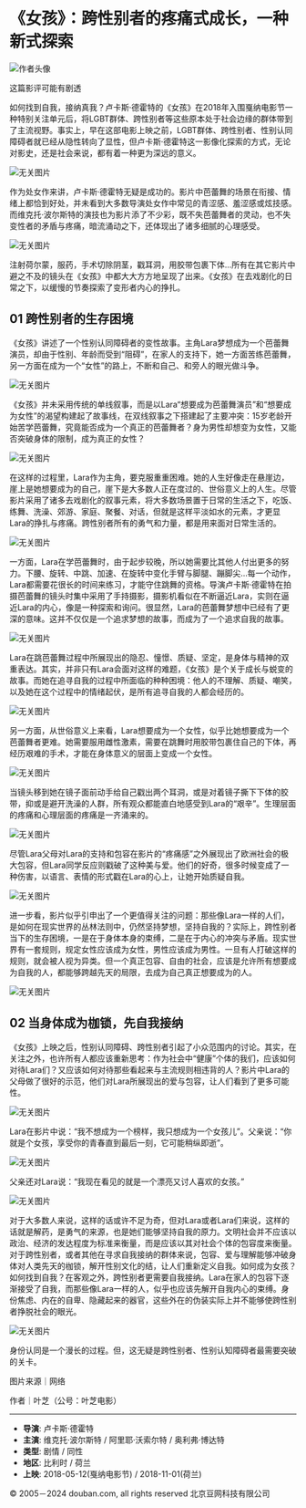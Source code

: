 # 《女孩》：跨性别者的疼痛式成长，一种新式探索

![作者头像](https://img9.doubanio.com/icon/u178303582-5.jpg)

这篇影评可能有剧透

如何找到自我，接纳真我？卢卡斯·德霍特的《女孩》在2018年入围戛纳电影节一种特别关注单元后，将LGBT群体、跨性别者等这些原本处于社会边缘的群体带到了主流视野。事实上，早在这部电影上映之前，LGBT群体、跨性别者、性别认同障碍者就已经从隐性转向了显性，但卢卡斯·德霍特这一影像化探索的方式，无论对影史，还是社会来说，都有着一种更为深远的意义。

![无关图片](https://img3.doubanio.com/view/thing_review/l/public/p4173752.webp)

作为处女作来讲，卢卡斯·德霍特无疑是成功的。影片中芭蕾舞的场景在衔接、情绪上都恰到好处，并未看到大多数导演处女作中常见的青涩感、羞涩感或炫技感。而维克托·波尔斯特的演技也为影片添了不少彩，既不失芭蕾舞者的灵动，也不失变性者的矛盾与疼痛，暗流涌动之下，还体现出了诸多细腻的心理感受。

![无关图片](https://img3.doubanio.com/view/thing_review/raw/public/p4173753.jpg)

注射荷尔蒙，服药，手术切除阴茎，戳耳洞，用胶带包裹下体...所有在其它影片中避之不及的镜头在《女孩》中都大大方方地呈现了出来。《女孩》在去戏剧化的日常之下，以缓慢的节奏探索了变形者内心的挣扎。

## 01 跨性别者的生存困境

《女孩》讲述了一个性别认同障碍者的变性故事。主角Lara梦想成为一个芭蕾舞演员，却由于性别、年龄而受到“阻碍”，在家人的支持下，她一方面苦练芭蕾舞，另一方面在成为一个“女性”的路上，不断和自己、和旁人的眼光做斗争。

![无关图片](https://img9.doubanio.com/view/thing_review/raw/public/p4173755.jpg)

《女孩》并未采用传统的单线叙事，而是以Lara“想要成为芭蕾舞演员”和“想要成为女性”的渴望构建起了故事线，在双线叙事之下搭建起了主要冲突：15岁老龄开始苦学芭蕾舞，究竟能否成为一个真正的芭蕾舞者？身为男性却想变为女性，又能否突破身体的限制，成为真正的女性？

![无关图片](https://img9.doubanio.com/view/thing_review/l/public/p4173754.webp)

在这样的过程里，Lara作为主角，要克服重重困难。她的人生好像走在悬崖边，崖上是她想要成为的自己，崖下是大多数人正在度过的、世俗意义上的人生。尽管影片采用了诸多去戏剧化的叙事元素，将大多数场景置于日常的生活之下，吃饭、练舞、洗澡、郊游、家庭、聚餐、对话，但就是这样平淡如水的元素，才更显Lara的挣扎与疼痛。跨性别者所有的勇气和力量，都是用来面对日常生活的。

![无关图片](https://img3.doubanio.com/view/thing_review/raw/public/p4173757.jpg)

一方面，Lara在学芭蕾舞时，由于起步较晚，所以她需要比其他人付出更多的努力。下腰、旋转、中跳、加速、在旋转中变化手臂与脚腿、蹦脚尖...每一个动作，Lara都需要花很长的时间来练习，才能守住跳舞的资格。导演卢卡斯·德霍特在拍摄芭蕾舞的镜头时集中采用了手持摄影，摄影机看似在不断逼近Lara，实则在逼近Lara的内心，像是一种探索和询问。很显然，Lara的芭蕾舞梦想中已经有了更深的意味。这并不仅仅是一个追求梦想的故事，而成为了一个追求自我的故事。

![无关图片](https://img9.doubanio.com/view/thing_review/l/public/p4173756.webp)

Lara在跳芭蕾舞过程中所展现出的隐忍、憧憬、质疑、坚定，是身体与精神的双重表达。其实，并非只有Lara会面对这样的难题，《女孩》是个关于成长与蜕变的故事。而她在追寻自我的过程中所面临的种种困境：他人的不理解、质疑、嘲笑，以及她在这个过程中的情绪起伏，是所有追寻自我的人都会经历的。

![无关图片](https://img1.doubanio.com/view/thing_review/l/public/p4173759.webp)

另一方面，从世俗意义上来看，Lara想要成为一个女性，似乎比她想要成为一个芭蕾舞者更难。她需要服用雌性激素，需要在跳舞时用胶带包裹住自己的下体，再经历艰难的手术，才能在身体意义的层面上变成一个女性。

![无关图片](https://img1.doubanio.com/view/thing_review/l/public/p4173758.webp)

当镜头移到她在镜子面前动手给自己戳出两个耳洞，或是对着镜子撕下下体的胶带，抑或是避开洗澡的人群，所有观众都能直白地感受到Lara的“艰辛”。生理层面的疼痛和心理层面的疼痛是一齐涌来的。

![无关图片](https://img2.doubanio.com/view/thing_review/l/public/p4173761.webp)

尽管Lara父母对Lara的支持和包容在影片的“疼痛感”之外展现出了欧洲社会的极大包容，但Lara同学反应则戳破了这种美与爱。他们的好奇，很多时候变成了一种伤害，以语言、表情的形式戳在Lara的心上，让她开始质疑自我。

![无关图片](https://img1.doubanio.com/view/thing_review/l/public/p4173760.webp)

进一步看，影片似乎引申出了一个更值得关注的问题：那些像Lara一样的人们，是如何在现实世界的丛林法则中，仍然坚持梦想，坚持自我的？实际上，跨性别者当下的生存困境，一是在于身体本身的束缚，二是在于内心的冲突与矛盾。现实世界有一套规则，规定女性应该成为女性，男性应该成为男性。一旦有人打破这样的规则，就会被人视为异类。但一个真正包容、自由的社会，应该是允许所有想要成为自我的人，都能够跨越先天的局限，去成为自己真正想要成为的人。

![无关图片](https://img3.doubanio.com/view/thing_review/l/public/p4173763.webp)

## 02 当身体成为枷锁，先自我接纳

《女孩》上映之后，性别认同障碍、跨性别者引起了小众范围内的讨论。其实，在关注之外，也许所有人都应该重新思考：作为社会中“健康”个体的我们，应该如何对待Lara们？又应该如何对待那些看起来与主流规则相违背的人？影片中Lara的父母做了很好的示范，他们对Lara所展现出的爱与包容，让人们看到了更多可能性。

![无关图片](https://img3.doubanio.com/view/thing_review/l/public/p4173762.webp)

Lara在影片中说：“我不想成为一个榜样，我只想成为一个女孩儿”。父亲说：“你就是个女孩，享受你的青春直到最后一刻，它可能稍纵即逝”。

![无关图片](https://img9.doubanio.com/view/thing_review/l/public/p4173765.webp)

父亲还对Lara说：“我现在看见的就是一个漂亮又讨人喜欢的女孩。”

![无关图片](https://img9.doubanio.com/view/thing_review/l/public/p4173764.webp)

对于大多数人来说，这样的话或许不足为奇，但对Lara或者Lara们来说，这样的话就是解药，是勇气的来源，也是她们能够坚持自我的原力。文明社会并不应该以政治、经济的发达程度为标准来衡量，而是应该以其对社会个体的包容度来衡量。对于跨性别者，或者其他在寻求自我接纳的群体来说，包容、爱与理解能够冲破身体对人类先天的枷锁，解开性别文化的结，让人们重新定义自我。如何成为女孩？如何找到自我？在客观之外，跨性别者更需要自我接纳。Lara在家人的包容下逐渐接受了自我，而那些像Lara一样的人，似乎也应该先解开自我内心的束缚。身份焦虑、内在的自卑、隐藏起来的器官，这些外在的伪装实际上并不能够使跨性别者挣脱社会的眼光。

![无关图片](https://img9.doubanio.com/view/thing_review/l/public/p4173766.webp)

身份认同是一个漫长的过程。但，这无疑是跨性别者、性别认知障碍者最需要突破的关卡。

图片来源｜网络

作者｜叶芝（公号：叶芝电影）

---

- **导演**: 卢卡斯·德霍特
- **主演**: 维克托·波尔斯特 / 阿里耶·沃索尔特 / 奥利弗·博达特
- **类型**: 剧情 / 同性
- **地区**: 比利时 / 荷兰
- **上映**: 2018-05-12(戛纳电影节) / 2018-11-01(荷兰)

© 2005－2024 douban.com, all rights reserved 北京豆网科技有限公司

<!-- tcd_original_link https://m.douban.com/movie/review/12363954/ -->
